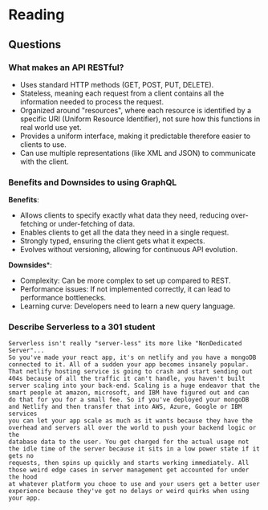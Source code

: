 # Reading

## Questions

### What makes an API RESTful?

  - Uses standard HTTP methods (GET, POST, PUT, DELETE).
  - Stateless, meaning each request from a client contains all the information needed to process the request.
  - Organized around "resources", where each resource is identified by a specific URI (Uniform Resource Identifier), not sure how this functions in real world use yet.
  - Provides a uniform interface, making it predictable therefore easier to clients to use.
  - Can use multiple representations (like XML and JSON) to communicate with the client.

### Benefits and Downsides to using GraphQL

**Benefits**:

  - Allows clients to specify exactly what data they need, reducing over-fetching or under-fetching of data.
  - Enables clients to get all the data they need in a single request.
  - Strongly typed, ensuring the client gets what it expects.
  - Evolves without versioning, allowing for continuous API evolution.

**Downsides***:
  - Complexity: Can be more complex to set up compared to REST.
  - Performance issues: If not implemented correctly, it can lead to performance bottlenecks.
  - Learning curve: Developers need to learn a new query language.

### Describe Serverless to a 301 student

    Serverless isn't really "server-less" its more like "NonDedicated Server"...
    So you've made your react app, it's on netlify and you have a mongoDB connected to it. All of a sudden your app becomes insanely popular.
    That netlify hosting service is going to crash and start sending out 404s because of all the traffic it can't handle, you haven't built
    server scaling into your back-end. Scaling is a huge endeavor that the smart people at amazon, microsoft, and IBM have figured out and can
    do that for you for a small fee. So if you've deployed your mongoDB and Netlify and then transfer that into AWS, Azure, Google or IBM services
    you can let your app scale as much as it wants because they have the overhead and servers all over the world to push your backend logic or the
    database data to the user. You get charged for the actual usage not the idle time of the server because it sits in a low power state if it gets no
    requests, then spins up quickly and starts working immediately. All those weird edge cases in server management get accounted for under the hood 
    at whatever platform you chooe to use and your users get a better user experience because they've got no delays or weird quirks when using your app.
